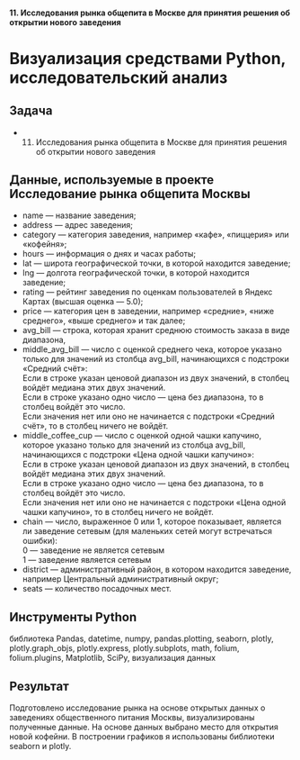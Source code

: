 #### 11. Исследования рынка общепита в Москве для принятия решения об открытии нового заведения
# Визуализация средствами Python, исследовательский анализ
## Задача
- 11. Исследования рынка общепита в Москве для принятия решения об открытии нового заведения  
## Данные, используемые в проекте Исследование рынка общепита Москвы  
- name — название заведения;  
- address — адрес заведения;  
- category — категория заведения, например «кафе», «пиццерия» или «кофейня»;  
- hours — информация о днях и часах работы;  
- lat — широта географической точки, в которой находится заведение;  
- lng — долгота географической точки, в которой находится заведение;
- rating — рейтинг заведения по оценкам пользователей в Яндекс Картах (высшая оценка — 5.0);  
- price — категория цен в заведении, например «средние», «ниже среднего», «выше среднего» и так далее;  
- avg_bill — строка, которая хранит среднюю стоимость заказа в виде диапазона,   
- middle_avg_bill — число с оценкой среднего чека, которое указано только для значений из столбца avg_bill, начинающихся с подстроки «Средний счёт»:  
Если в строке указан ценовой диапазон из двух значений, в столбец войдёт медиана этих двух значений.  
Если в строке указано одно число — цена без диапазона, то в столбец войдёт это число.  
Если значения нет или оно не начинается с подстроки «Средний счёт», то в столбец ничего не войдёт.  
- middle_coffee_cup — число с оценкой одной чашки капучино, которое указано только для значений из столбца avg_bill, начинающихся с подстроки «Цена одной чашки капучино»:  
Если в строке указан ценовой диапазон из двух значений, в столбец войдёт медиана этих двух значений.  
Если в строке указано одно число — цена без диапазона, то в столбец войдёт это число.  
Если значения нет или оно не начинается с подстроки «Цена одной чашки капучино», то в столбец ничего не войдёт.  
- chain — число, выраженное 0 или 1, которое показывает, является ли заведение сетевым (для маленьких сетей могут встречаться ошибки):  
0 — заведение не является сетевым  
1 — заведение является сетевым  
- district — административный район, в котором находится заведение, например Центральный административный округ;  
- seats — количество посадочных мест.  
## Инструменты Python  
библиотека Pandas, datetime, numpy, pandas.plotting, seaborn, plotly, plotly.graph_objs, plotly.express, plotly.subplots, math, folium, folium.plugins, Matplotlib, SciPy, визуализация данных 
## Результат
Подготовлено исследование рынка на основе открытых данных о заведениях общественного питания Москвы, визуализированы полученные данные. На основе данных выбрано место для открытия новой кофейни. В построении графиков я использованы библиотеки seaborn и plotly. 

